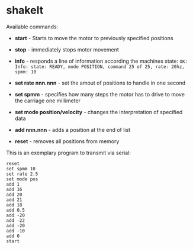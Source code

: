# shakeIt

Available commands:

- **start** - Starts to move the motor to previously specified positions
- **stop** - immediately stops motor movement
- **info** - responds a line of information according the machines state:
`OK: Info: state: READY, mode POSITION, command 25 of 25, rate: 20hz, spmm: 10`

- **set rate nnn.nnn** - set the amout of positions to handle in one second
- **set spmm** - specifies how many steps the motor has to drive to move the carriage one millimeter
- **set mode position/velocity** - changes the interpretation of specified data
- **add nnn.nnn** - adds a position at the end of list
- **reset** - removes all positions from memory

This is an exemplary program to transmit via serial:
```
reset
set spmm 10
set rate 2.5
set mode pos
add 1
add 16
add 20
add 21
add 18
add 0.5
add -20
add -22
add -20
add -10
add 0
start
```
